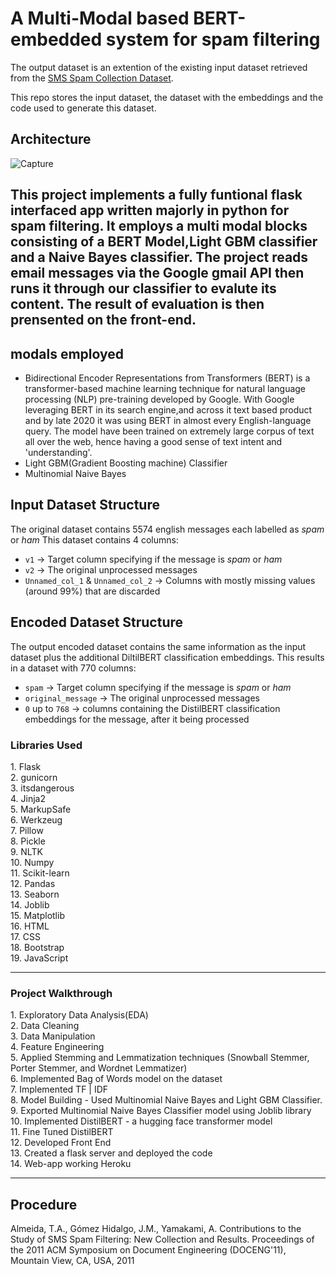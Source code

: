 
# A Multi-Modal based BERT-embedded system for spam filtering

The output dataset is an extention of the existing input dataset retrieved from the [SMS Spam Collection Dataset](https://www.kaggle.com/uciml/sms-spam-collection-dataset).

This repo stores the input dataset, the dataset with the embeddings and the code used to generate this dataset.
## Architecture
![Capture](https://user-images.githubusercontent.com/47308654/206814161-0e9e918f-ee51-4cf1-9b80-87bfe33e92da.PNG)
## This project implements a fully funtional flask interfaced app written majorly in python for spam filtering. It employs a multi modal blocks consisting of a BERT Model,Light GBM classifier and a Naive Bayes classifier. The project reads email messages via the Google gmail API then runs it through our classifier to evalute its content. The result of evaluation is then prensented on the front-end.
## modals employed
* Bidirectional Encoder Representations from Transformers (BERT) is a transformer-based machine learning technique for natural language processing (NLP) pre-training developed by Google. With Google leveraging BERT in its search engine,and across it text based product and by late 2020 it was using BERT in almost every English-language query. The model have been trained on extremely large corpus of text all over the web, hence having a good sense of text intent and 'understanding'.
* Light GBM(Gradient Boosting machine) Classifier
* Multinomial Naive Bayes


## Input Dataset Structure
The original dataset contains 5574 english messages each labelled as *spam* or *ham*
This dataset contains 4 columns:

- `v1` -> Target column specifying if the message is *spam* or *ham*
- `v2` -> The original unprocessed messages
- `Unnamed_col_1` & `Unnamed_col_2` -> Columns with mostly missing values (around 99%) that are discarded

## Encoded Dataset Structure

The output encoded dataset contains the same information as the input dataset plus the additional DiltilBERT classification embeddings. This results in a dataset with 770 columns:

- `spam` -> Target column specifying if the message is *spam* or *ham*
- `original_message` -> The original unprocessed messages
- `0` up to `768` -> columns containing the DistilBERT classification embeddings for the message, after it being processed

<h3>Libraries Used</h3>
1. Flask<br>
2. gunicorn<br>
3. itsdangerous<br>
4. Jinja2<br>
5. MarkupSafe<br>
6. Werkzeug<br>
7. Pillow<br>
8. Pickle<br>
9. NLTK<br>
10. Numpy<br>
11. Scikit-learn<br>
12. Pandas<br>
13. Seaborn<br>
14. Joblib<br>
15. Matplotlib<br>
16. HTML<br>
17. CSS<br>
18. Bootstrap<br>
19. JavaScript<hr>

<h3>Project Walkthrough</h3>
1. Exploratory Data Analysis(EDA)<br>
2. Data Cleaning<br>
3. Data Manipulation<br>
4. Feature Engineering<br>
5. Applied Stemming and Lemmatization techniques (Snowball Stemmer, Porter Stemmer, and Wordnet Lemmatizer)<br>
6. Implemented Bag of Words model on the dataset<br>
7. Implemented TF | IDF <br>
8. Model Building - Used Multinomial Naive Bayes and Light GBM Classifier.<br>
9. Exported Multinomial Naive Bayes Classifier model using Joblib library<br>
10. Implemented DistilBERT - a hugging face transformer model <br>
11. Fine Tuned DistilBERT<br>
12. Developed Front End <br>
13. Created a flask server and deployed the code<br>
14. Web-app working Heroku<hr>

## Procedure







Almeida, T.A., Gómez Hidalgo, J.M., Yamakami, A. Contributions to the Study of SMS Spam Filtering: New Collection and Results.  Proceedings of the 2011 ACM Symposium on Document Engineering (DOCENG'11), Mountain View, CA, USA, 2011


